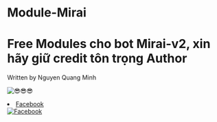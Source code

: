 # Module-Mirai
<!DOCTYPE html>
<html>
<body>
  <h1>Free Modules cho bot Mirai-v2, xin hãy giữ credit tôn trọng Author</h1>
  <p>Written by Nguyen Quang Minh<p>
  <img src="https://i.postimg.cc/fRmc7N0K/large.jpg" alt="😎😎😎">
  <li><a href="https://facebook.com/yotsuba.kawaii.2608">Facebook</a></li>
  <a href="https://facebook.com/yotsuba.kawaii.2608" target="_blank"><img src="https://i.postimg.cc/JzY9Vjh0/1024px-Facebook-icon-2013-svg.png" alt="Facebook" /></a
</body>
</html>
